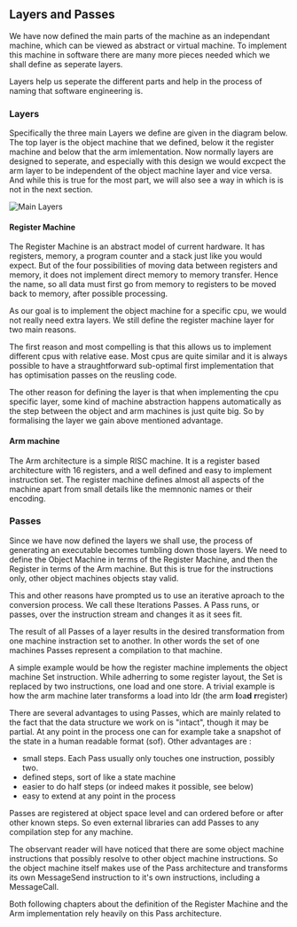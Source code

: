 ## Layers and Passes

We have now defined the main parts of the machine as an independant machine, which can be viewed as abstract or virtual machine. To implement this machine in software there are many more pieces needed which we shall define as seperate layers.

Layers help us seperate the different parts and help in the process of naming that software engineering is.

### Layers

Specifically the three main Layers we define are given in the diagram below. The top layer is the object machine that we defined, below it the register machine and below that the arm imlementation. Now normally layers are designed to seperate, and especially with this design we would excpect the arm layer to be independent of the object machine layer and vice versa. And while this is true for the most part, we will also see a way in which is is not in the next section.

![Main Layers](http://yuml.me/59576e82)

#### Register Machine

The Register Machine is an abstract model of current hardware. It has registers, memory, a program counter and a stack just like you would expect. But of the four possibilities of moving data between registers and memory, it does not implement direct memory to memory transfer. Hence the name, so all data must first go from memory to registers to be moved back to memory, after possible processing.

As our goal is to implement the object machine for a specific cpu, we would not really need extra layers. We still define the register machine layer for two main reasons.

The first reason and most compelling is that this allows us to implement different cpus with relative ease. Most cpus are quite similar and it is always possible to have a straughtforward sub-optimal first implementation that has optimisation passes on the reusling code.

The other reason for defining the layer is that when implementing the cpu specific layer, some kind of machine abstraction happens automatically as the step between the object and arm machines is just quite big. So by formalising the layer we gain above mentioned advantage.

#### Arm machine

The Arm architecture is a simple RISC machine. It is a register based architecture with 16 registers, and a well defined and easy to implement instruction set. The register machine defines almost all aspects of the machine apart from small details like the memnonic names or their encoding.

### Passes

Since we have now defined the layers we shall use, the process of generating an executable becomes tumbling down those layers. We need to define the Object Machine in terms of the Register Machine, and then the Register in terms of the Arm machine. But this is true for the instructions only, other object machines objects stay valid.

This and other reasons have prompted us to use an iterative aproach to the conversion process. We call these Iterations Passes. A Pass runs, or passes, over the instruction stream and changes it as it sees fit.

The result of all Passes of a layer results in the desired transformation from one machine instraction set to another. In other words the set of one machines Passes represent a compilation to that machine.

A simple example would be how the register machine implements the object machine Set instruction. While adherring to some register layout, the Set is replaced by two instructions, one load and one store. A trivial example is how the arm machine later transforms a load into ldr (the arm **l**oa**d** **r**register) 

There are several advantages to using Passes, which are mainly related to the fact that the data structure we work on is "intact", though it may be partial. At any point in the process one can for example take a snapshot of the state in a human readable format (sof). Other advantages are :

- small steps. Each Pass usually only touches one instruction, possibly two.
- defined steps, sort of like a state machine
- easier to do half steps (or indeed makes it possible, see below)
- easy to extend at any point in the process

Passes are registered at object space level and can ordered before or after other known steps. So even external libraries can add Passes to any compilation step for any machine.

The observant reader will have noticed that there are some object machine instructions that possibly resolve to other object machine instructions. So the object machine itself makes use of the Pass architecture and transforms its own MessageSend instruction to it's own instructions, including a MessageCall.

Both following chapters about the definition of the Register Machine and the Arm implementation rely heavily on this Pass architecture.
 

